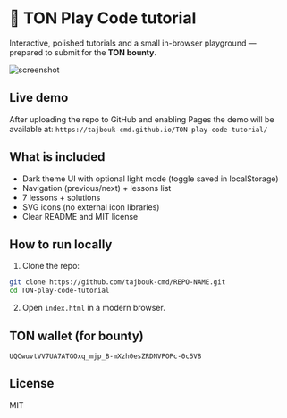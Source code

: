 # 🚀 TON Play Code tutorial

Interactive, polished tutorials and a small in-browser playground — prepared to submit for the **TON bounty**.

![screenshot](assets/favicon.svg)

## Live demo
After uploading the repo to GitHub and enabling Pages the demo will be available at:
`https://tajbouk-cmd.github.io/TON-play-code-tutorial/`

## What is included
- Dark theme UI with optional light mode (toggle saved in localStorage)
- Navigation (previous/next) + lessons list
- 7 lessons + solutions
- SVG icons (no external icon libraries)
- Clear README and MIT license

## How to run locally
1. Clone the repo:
```bash
git clone https://github.com/tajbouk-cmd/REPO-NAME.git
cd TON-play-code-tutorial
```
2. Open `index.html` in a modern browser.

## TON wallet (for bounty)
`UQCwuvtVV7UA7ATGOxq_mjp_B-mXzh0esZRDNVPOPc-0c5V8`

## License
MIT
